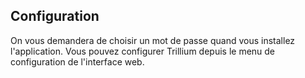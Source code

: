 ## Configuration

On vous demandera de choisir un mot de passe quand vous installez l'application. Vous pouvez configurer Trillium depuis le menu de configuration de l'interface web.
